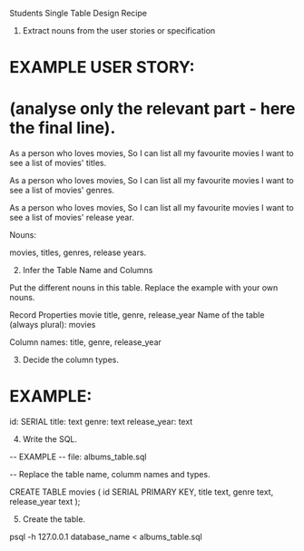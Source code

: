 Students Single Table Design Recipe


1. Extract nouns from the user stories or specification

# EXAMPLE USER STORY:
# (analyse only the relevant part - here the final line).

As a person who loves movies,
So I can list all my favourite movies
I want to see a list of movies' titles.

As a person who loves movies,
So I can list all my favourite movies
I want to see a list of movies' genres.

As a person who loves movies,
So I can list all my favourite movies
I want to see a list of movies' release year.

Nouns:

movies, titles, genres, release years.

2. Infer the Table Name and Columns

Put the different nouns in this table. Replace the example with your own nouns.

Record	Properties
movie	title, genre, release_year
Name of the table (always plural): movies

Column names: title, genre, release_year

3. Decide the column types.

# EXAMPLE:

id: SERIAL
title: text
genre: text
release_year: text

4. Write the SQL.

-- EXAMPLE
-- file: albums_table.sql

-- Replace the table name, columm names and types.

CREATE TABLE movies (
  id SERIAL PRIMARY KEY,
  title text,
  genre text,
  release_year text
);

5. Create the table.

psql -h 127.0.0.1 database_name < albums_table.sql